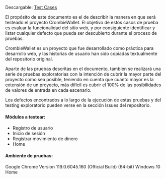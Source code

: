 Descargable: [Test Cases](https://docs.google.com/spreadsheets/d/1VIVNfrzXtxhWzyKC57z6o0tdURyTwaQWdc4ca0nF3RY/edit?usp=sharing)

El propósito de este documento es el de describir la manera en que será testeado el proyecto CrombieWallet. El objetivo de estos casos de prueba es evaluar la funcionalidad del sitio web, y por consiguiente identificar y listar cualquier defecto que pueda ser descubierto durante el proceso de pruebas.

CrombieWallet es un proyecto que fue desarrollado como práctica para desarrollo web, y las historias de usuario han sido copiadas textualmente del repositorio original.

Aparte de las pruebas descritas en el documento, también se realizará una serie de pruebas exploratorias con la intención de cubrir la mayor parte del proyecto como sea posible, teniendo en cuenta que cuanto mayor es la extensión de un proyecto, más difícil es cubrir el 100% de las posibilidades de valores de entrada en cada escenario.

Los defectos encontrados a lo largo de la ejecución de estas pruebas y del testing exploratorio pueden verse en la sección Issues del repositorio.


#### Módulos a testear:
* Registro de usuario
* Inicio de sesión
* Registrar movimiento de dinero
* Home
  

#### Ambiente de pruebas:
Google Chrome Version 119.0.6045.160 (Official Build) (64-bit)
Windows 10 Home

